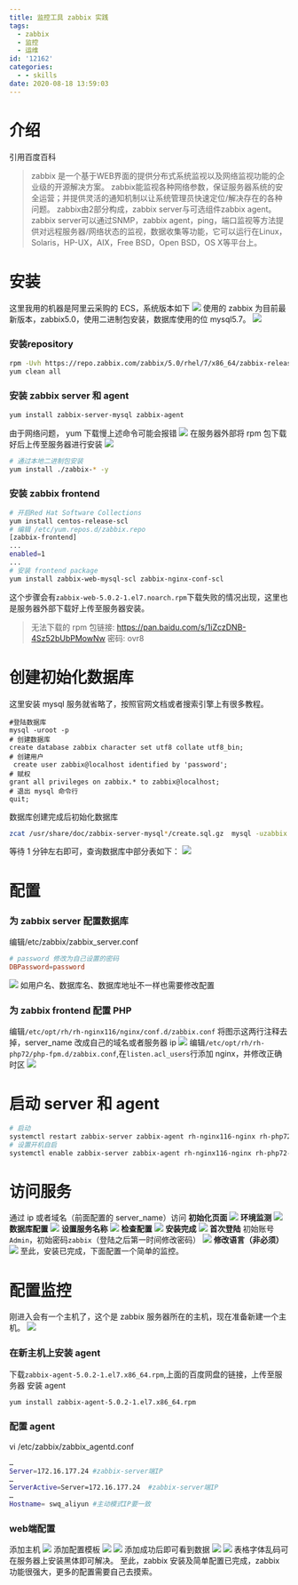 ```yaml
---
title: 监控工具 zabbix 实践
tags:
  - zabbix
  - 监控
  - 运维
id: '12162'
categories:
  - - skills
date: 2020-08-18 13:59:03
---
```


# 介绍

引用百度百科

> zabbix 是一个基于WEB界面的提供分布式系统监视以及网络监视功能的企业级的开源解决方案。 zabbix能监视各种网络参数，保证服务器系统的安全运营；并提供灵活的通知机制以让系统管理员快速定位/解决存在的各种问题。 zabbix由2部分构成，zabbix server与可选组件zabbix agent。 zabbix server可以通过SNMP，zabbix agent，ping，端口监视等方法提供对远程服务器/网络状态的监视，数据收集等功能，它可以运行在Linux，Solaris，HP-UX，AIX，Free BSD，Open BSD，OS X等平台上。

<!--more-->
# 安装

这里我用的机器是阿里云采购的 ECS，系统版本如下 [![](https://i.loli.net/2020/08/18/NGFpVQa3q8Uz7T6.jpg)](https://i.loli.net/2020/08/18/NGFpVQa3q8Uz7T6.jpg) 使用的 zabbix 为目前最新版本，zabbix5.0，使用二进制包安装，数据库使用的位 mysql5.7。 [![](https://i.loli.net/2020/08/18/c6bOi14uBNZkeaF.jpg)](https://i.loli.net/2020/08/18/c6bOi14uBNZkeaF.jpg)

### 安装repository

```bash
rpm -Uvh https://repo.zabbix.com/zabbix/5.0/rhel/7/x86_64/zabbix-release-5.0-1.el7.noarch.rpm
yum clean all
```

### 安装 zabbix server 和 agent

```bash
yum install zabbix-server-mysql zabbix-agent
```

由于网络问题， yum 下载慢上述命令可能会报错 [![](https://i.loli.net/2020/08/18/iFLs5SjabwREN29.jpg)](https://i.loli.net/2020/08/18/iFLs5SjabwREN29.jpg) 在服务器外部将 rpm 包下载好后上传至服务器进行安装 [![](https://i.loli.net/2020/08/18/E2QJBzwjdR3pTaH.jpg)](https://i.loli.net/2020/08/18/E2QJBzwjdR3pTaH.jpg)

```bash
# 通过本地二进制包安装
yum install ./zabbix-* -y
```

### 安装 zabbix frontend

```bash
# 开启Red Hat Software Collections
yum install centos-release-scl
# 编辑 /etc/yum.repos.d/zabbix.repo
[zabbix-frontend]
...
enabled=1
...
# 安装 frontend package
yum install zabbix-web-mysql-scl zabbix-nginx-conf-scl
```

这个步骤会有`zabbix-web-5.0.2-1.el7.noarch.rpm`下载失败的情况出现，这里也是服务器外部下载好上传至服务器安装。

> 无法下载的 rpm 包链接: https://pan.baidu.com/s/1iZczDNB-4Sz52bUbPMowNw 密码: ovr8

# 创建初始化数据库

这里安装 mysql 服务就省略了，按照官网文档或者搜索引擎上有很多教程。

```shell
#登陆数据库
mysql -uroot -p
# 创建数据库
create database zabbix character set utf8 collate utf8_bin;
# 创建用户
 create user zabbix@localhost identified by 'password';
# 赋权
grant all privileges on zabbix.* to zabbix@localhost;
# 退出 mysql 命令行
quit;
```

数据库创建完成后初始化数据库

```bash
zcat /usr/share/doc/zabbix-server-mysql*/create.sql.gz  mysql -uzabbix -p zabbix
```

等待 1 分钟左右即可，查询数据库中部分表如下： [![](https://i.loli.net/2020/08/18/bOlmG9rKe6xv24a.jpg)](https://i.loli.net/2020/08/18/bOlmG9rKe6xv24a.jpg)

# 配置

### 为 zabbix server 配置数据库

编辑/etc/zabbix/zabbix\_server.conf

```conf
# password 修改为自己设置的密码
DBPassword=password
```

[![](https://i.loli.net/2020/08/18/lI5iqQu28KVeDnR.jpg)](https://i.loli.net/2020/08/18/lI5iqQu28KVeDnR.jpg) 如用户名、数据库名、数据库地址不一样也需要修改配置

### 为 zabbix frontend 配置 PHP

编辑`/etc/opt/rh/rh-nginx116/nginx/conf.d/zabbix.conf` 将图示这两行注释去掉，server\_name 改成自己的域名或者服务器 ip [![](https://i.loli.net/2020/08/18/liTdkcI4JnsOePZ.jpg)](https://i.loli.net/2020/08/18/liTdkcI4JnsOePZ.jpg) 编辑`/etc/opt/rh/rh-php72/php-fpm.d/zabbix.conf`,在`listen.acl_users`行添加 nginx，并修改正确时区 [![](https://i.loli.net/2020/08/18/BDdjoqPp28y6swZ.jpg)](https://i.loli.net/2020/08/18/BDdjoqPp28y6swZ.jpg)

# 启动 server 和 agent

```bash
# 启动
systemctl restart zabbix-server zabbix-agent rh-nginx116-nginx rh-php72-php-fpm
# 设置开机自启
systemctl enable zabbix-server zabbix-agent rh-nginx116-nginx rh-php72-php-fpm
```

# 访问服务

通过 ip 或者域名（前面配置的 server\_name）访问 **初始化页面** [![](https://i.loli.net/2020/08/18/jgW6yXkO4r5xnGH.jpg)](https://i.loli.net/2020/08/18/jgW6yXkO4r5xnGH.jpg) **环境监测** [![](https://i.loli.net/2020/08/18/DItweYT2dk6aFKR.jpg)](https://i.loli.net/2020/08/18/DItweYT2dk6aFKR.jpg) **数据库配置** [![](https://i.loli.net/2020/08/18/nGbVye1HxdTw43j.jpg)](https://i.loli.net/2020/08/18/nGbVye1HxdTw43j.jpg) **设置服务名称** [![](https://i.loli.net/2020/08/18/KDoYn4ieyhTpBZ9.jpg)](https://i.loli.net/2020/08/18/KDoYn4ieyhTpBZ9.jpg) **检查配置** [![](https://i.loli.net/2020/08/18/4cZsRHYfUzeNgOT.jpg)](https://i.loli.net/2020/08/18/4cZsRHYfUzeNgOT.jpg) **安装完成** [![](https://i.loli.net/2020/08/18/nPtfirwkSOLZ8vU.jpg)](https://i.loli.net/2020/08/18/nPtfirwkSOLZ8vU.jpg) **首次登陆** 初始账号 `Admin`，初始密码`zabbix`（登陆之后第一时间修改密码） [![](https://i.loli.net/2020/08/18/2qj7vZNUGRrhJud.jpg)](https://i.loli.net/2020/08/18/2qj7vZNUGRrhJud.jpg) **修改语言（非必须）** [![](https://i.loli.net/2020/08/18/BLJubf4ly6wDdpx.jpg)](https://i.loli.net/2020/08/18/BLJubf4ly6wDdpx.jpg) 至此，安装已完成，下面配置一个简单的监控。

# 配置监控

刚进入会有一个主机了，这个是 zabbix 服务器所在的主机，现在准备新建一个主机。 [![](https://i.loli.net/2020/08/18/QXokuI48FRAMbZt.jpg)](https://i.loli.net/2020/08/18/QXokuI48FRAMbZt.jpg)

### 在新主机上安装 agent

下载`zabbix-agent-5.0.2-1.el7.x86_64.rpm`,上面的百度网盘的链接，上传至服务器 安装 agent

```bash
yum install zabbix-agent-5.0.2-1.el7.x86_64.rpm
```

### 配置 agent

vi /etc/zabbix/zabbix\_agentd.conf

```bash
…
Server=172.16.177.24 #zabbix-server端IP
…
ServerActive=Server=172.16.177.24  #zabbix-server端IP
…
Hostname= swq_aliyun #主动模式IP要一致
```

### web端配置

添加主机 [![](https://i.loli.net/2020/08/18/nM3hbDLywFpoG2j.jpg)](https://i.loli.net/2020/08/18/nM3hbDLywFpoG2j.jpg) 添加配置模板 [![](https://i.loli.net/2020/08/18/qHbpKRF3y6IQovW.jpg)](https://i.loli.net/2020/08/18/qHbpKRF3y6IQovW.jpg) [![](https://i.loli.net/2020/08/18/HQsyhobVgJUTrOW.jpg)](https://i.loli.net/2020/08/18/HQsyhobVgJUTrOW.jpg) 添加成功后即可看到数据 [![](https://i.loli.net/2020/08/18/FKzCinHRm75I1qs.jpg)](https://i.loli.net/2020/08/18/FKzCinHRm75I1qs.jpg) [![](https://i.loli.net/2020/08/18/sBThqApaG3x12DI.jpg)](https://i.loli.net/2020/08/18/sBThqApaG3x12DI.jpg) 表格字体乱码可在服务器上安装黑体即可解决。 至此，zabbix 安装及简单配置已完成，zabbix 功能很强大，更多的配置需要自己去摸索。